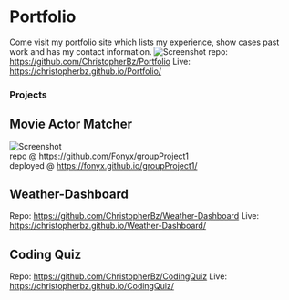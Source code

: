 # Portfolio
Come visit my portfolio site which lists my experience, show cases past work and has my contact information.
![Screenshot](https://github.com/Fonyx/groupProject1/blob/main/screencap.gif?raw=true "Movie finder") 
repo: https://github.com/ChristopherBz/Portfolio
Live: https://christopherbz.github.io/Portfolio/


### Projects
## Movie Actor Matcher
![Screenshot](https://github.com/Fonyx/groupProject1/blob/main/screencap.gif?raw=true "Movie finder")  
repo @ https://github.com/Fonyx/groupProject1  
deployed @ https://fonyx.github.io/groupProject1/ 

## Weather-Dashboard

Repo: https://github.com/ChristopherBz/Weather-Dashboard
Live: https://christopherbz.github.io/Weather-Dashboard/

## Coding Quiz

Repo: https://github.com/ChristopherBz/CodingQuiz
Live: https://christopherbz.github.io/CodingQuiz/
